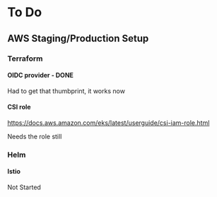 # To Do


## AWS Staging/Production Setup

### Terraform

#### OIDC provider - DONE
Had to get that thumbprint, it works now

#### CSI role
https://docs.aws.amazon.com/eks/latest/userguide/csi-iam-role.html

Needs the role still


### Helm

#### Istio
Not Started


